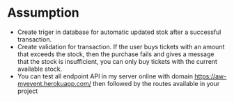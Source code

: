 # Assumption
 - Create triger in database for automatic updated stok after a successful transaction.
 - Create validation for transaction. If the user buys tickets with an amount that exceeds the stock, then the purchase fails and gives a message that the stock is insufficient, you can only buy tickets with the current available stock.
 - You can test all endpoint API in my server online with domain https://aw-myevent.herokuapp.com/ then followed by the routes available in your project
